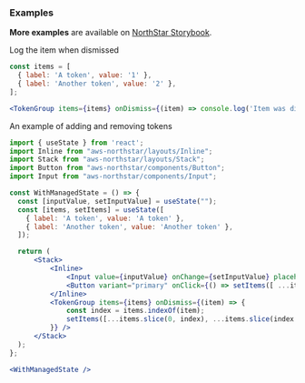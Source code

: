 ### Examples

**More examples** are available on <a href="https://storybook.northstar.aws-prototyping.cloud/?path=/story/components-tokengroup--default" target="_blank" rel="noreferrer noopener">NorthStar Storybook</a>.

Log the item when dismissed
```jsx
const items = [
  { label: 'A token', value: '1' },
  { label: 'Another token', value: '2' },
];

<TokenGroup items={items} onDismiss={(item) => console.log('Item was dismissed', item)} />
```

An example of adding and removing tokens
```jsx
import { useState } from 'react';
import Inline from "aws-northstar/layouts/Inline";
import Stack from "aws-northstar/layouts/Stack";
import Button from "aws-northstar/components/Button";
import Input from "aws-northstar/components/Input";

const WithManagedState = () => {
  const [inputValue, setInputValue] = useState("");
  const [items, setItems] = useState([
    { label: 'A token', value: 'A token' },
    { label: 'Another token', value: 'Another token' },
  ]);

  return (
      <Stack>
          <Inline>
              <Input value={inputValue} onChange={setInputValue} placeholder="Add a token..." />
              <Button variant="primary" onClick={() => setItems([ ...items, { label: inputValue, value: inputValue } ])}>Add Token</Button>
          </Inline>
          <TokenGroup items={items} onDismiss={(item) => {
              const index = items.indexOf(item);
              setItems([...items.slice(0, index), ...items.slice(index + 1)])
          }} />
      </Stack>
  );
};

<WithManagedState />
```
